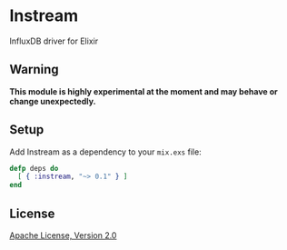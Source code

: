 # Instream

InfluxDB driver for Elixir


## Warning

__This module is highly experimental at the moment and may behave or change unexpectedly.__


## Setup

Add Instream as a dependency to your `mix.exs` file:

```elixir
defp deps do
  [ { :instream, "~> 0.1" } ]
end
```


## License

[Apache License, Version 2.0](http://www.apache.org/licenses/LICENSE-2.0)
